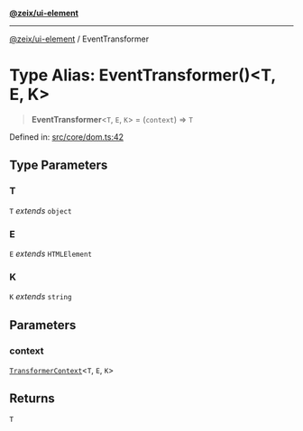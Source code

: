 [**@zeix/ui-element**](../README.md)

***

[@zeix/ui-element](../globals.md) / EventTransformer

# Type Alias: EventTransformer()\<T, E, K\>

> **EventTransformer**\<`T`, `E`, `K`\> = (`context`) => `T`

Defined in: [src/core/dom.ts:42](https://github.com/zeixcom/ui-element/blob/d13febaf363936558771161c1c4f66e2034f5ec3/src/core/dom.ts#L42)

## Type Parameters

### T

`T` *extends* `object`

### E

`E` *extends* `HTMLElement`

### K

`K` *extends* `string`

## Parameters

### context

[`TransformerContext`](../interfaces/TransformerContext.md)\<`T`, `E`, `K`\>

## Returns

`T`
